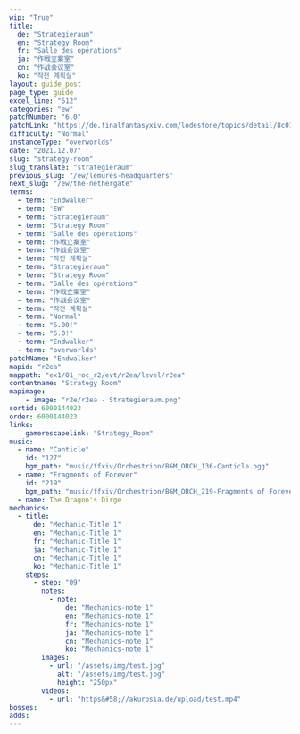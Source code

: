 ```yaml
---
wip: "True"
title:
  de: "Strategieraum"
  en: "Strategy Room"
  fr: "Salle des opérations"
  ja: "作戦立案室"
  cn: "作战会议室"
  ko: "작전 계획실"
layout: guide_post
page_type: guide
excel_line: "612"
categories: "ew"
patchNumber: "6.0"
patchLink: "https://de.finalfantasyxiv.com/lodestone/topics/detail/8c0146ce7f89035f0f27dcad1edcf30d3037fcf5"
difficulty: "Normal"
instanceType: "overworlds"
date: "2021.12.07"
slug: "strategy-room"
slug_translate: "strategieraum"
previous_slug: "/ew/lemures-headquarters"
next_slug: "/ew/the-nethergate"
terms:
  - term: "Endwalker"
  - term: "EW"
  - term: "Strategieraum"
  - term: "Strategy Room"
  - term: "Salle des opérations"
  - term: "作戦立案室"
  - term: "作战会议室"
  - term: "작전 계획실"
  - term: "Strategieraum"
  - term: "Strategy Room"
  - term: "Salle des opérations"
  - term: "作戦立案室"
  - term: "作战会议室"
  - term: "작전 계획실"
  - term: "Normal"
  - term: "6.00!"
  - term: "6.0!"
  - term: "Endwalker"
  - term: "overworlds"
patchName: "Endwalker"
mapid: "r2ea"
mappath: "ex1/01_roc_r2/evt/r2ea/level/r2ea"
contentname: "Strategy Room"
mapimage:
    - image: "r2e/r2ea - Strategieraum.png"
sortid: 6000144023
order: 6000144023
links:
    gamerescapelink: "Strategy_Room"
music:
  - name: "Canticle"
    id: "127"
    bgm_path: "music/ffxiv/Orchestrion/BGM_ORCH_136-Canticle.ogg"
  - name: "Fragments of Forever"
    id: "219"
    bgm_path: "music/ffxiv/Orchestrion/BGM_ORCH_219-Fragments of Forever.ogg"
  - name: The Dragon's Dirge
mechanics:
  - title:
      de: "Mechanic-Title 1"
      en: "Mechanic-Title 1"
      fr: "Mechanic-Title 1"
      ja: "Mechanic-Title 1"
      cn: "Mechanic-Title 1"
      ko: "Mechanic-Title 1"
    steps:
      - step: "09"
        notes:
          - note:
              de: "Mechanics-note 1"
              en: "Mechanics-note 1"
              fr: "Mechanics-note 1"
              ja: "Mechanics-note 1"
              cn: "Mechanics-note 1"
              ko: "Mechanics-note 1"
        images:
          - url: "/assets/img/test.jpg"
            alt: "/assets/img/test.jpg"
            height: "250px"
        videos:
          - url: "https&#58;//akurosia.de/upload/test.mp4"
bosses:
adds:
---
```

